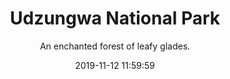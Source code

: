---
layout: destination
category: private-safari
permalink: /:categories/:title/
date: 2019-11-12 11:59:59 
title: Udzungwa National Park
subtitle: An enchanted forest of leafy glades.
sys:
  icon: 🤑 🧑‍🤝‍🧑 
  circuit: Northen Circuit
  review: ✌️Hiking, Bird watching
  best_time: 🌞 <b>Jun - Oct</b>
  accommodation:
    five_star: "N/A"
    mid_star: "$299-343" 
    camp: "$304-357"
  image:
    alt: Udzungwa Mountains
    url: "./img/uploads/udzungwa-kibokoland.jpg"

image_corousel:
  - image: "./img/uploads/udzungwa-kibokoland.jpg"
  - image: "./img/uploads/bird-2.jpg"

overview:


  intro:
    - paragraph: "Udzungwa is located in 60 km south Mikumi national park. The Udzungwa Mountains are in the Eastern arc part which is found in Kenya and Tanzania formed some 200 million years ago. As the mountains hold a unique collection of flora and fauna and cover only 2% of Tanzania’s area but it holds between 30 to 40% of the countries plant and mammals species."

    - paragraph: "This park is also a home to various kinds of primates like 6 of them. 2 of which (Iringa red Colobus and Sanje crested Mangabey) occur nowhere else in the world."

    - paragraph: "Four previously unknown birds, including the Rufous-Winged Sunbird and a new species of the partrige-like francolin makes this Tanzania's richest forest habitat and among the three most important bird conservation areas on the continent."

  tour_details:
    when: Sunday to Saturday 6 am to 05 pm in the evening.
    duration: 7 Hours
    language: "English"
    transport: Toyota Land-cruiser.

  setting:
    activities: Watching monkeys, Sanje waterfalls, 🏞️ Forest tour, 🧗 Trekking Udzungwa mountains, bird watching, 🤳 lots of selfies
    hashtags: >
      "mountainous area #️⃣  forest vegetation #️⃣  wildlife #️⃣  Bird Conservation Area "

  included:
    - item: All meals [Breakfast, Lunch and Dinner]
    - item: Transport
    - item: Professional guide
    - item: Park fees
    - item: Accommodation



  excluded:
    - item: Alcoholic beverages
    - item: Personal items like camera, visa
    - item: Accommodation


  remarks:
    - note: This tour involves some walking so wear comfortable shoes.
    - note: This is not a wheelchair accessible tour.


experience:
  what_to_see:
    - paragraph: "<b> Udzungwa Mountains </b> These mountains are also known as East Arc mountains is the largest and most bio diverse of a chain of a dozen large forest  swathed mountains that rise from Eastern Tanzania. Its closed up with canopy forest spans with an altitude of 250 m (820 feet) to above 2,000 metres (6,560 ft) without interruptions. Its also famous for hikers rather than sight seers."

    - paragraph: "Forest tour The canopy forest surrounds the Udzungwa mountains that above the forest there is misty spray into the forested valley. The more challenging two night Mwanihana trail leads to the plateau with its panoramic views over surrounding sugar plantations before ascending to."


    - paragraph: "<b>Sanje Waterfalls</b> Although not a conventional game viewing destination, Udzungwa attracts hikers an excellent network of forest trails includes the popular half day ramble to Sanje waterfalls it plunges 170 m (550 feet) through a misty spray into the valley."

    - paragraph: "<b>Watching monkeys</b> The Mwanihani part of the park is the most visited by tourists drawn to the beautiful Sanje waterfall. It is a steep hike to the top, but the fantastic views over the rain forest make it well worth the effort. "

    - paragraph: "The Iringa red Colobus and the Sanje crested mangabey monkeys as well as numerous bird species such as the Rufus winged sunbird, the Udzungwa partridge , red capped warbler and the dappled mountain forest robin call this park home."


expect:
  video: 
    url: <iframe width="560" height="315" src="https://www.youtube.com/embed/MZwAfsO21-c" frameborder="0" allow="accelerometer; autoplay; encrypted-media; gyroscope; picture-in-picture" allowfullscreen></iframe>

itinerary:
  - paragraph: "As earlier you will be picked from your hotel/residency in Morogoro town and start a drive to Udzungwa Mountains whereby after you arrive you will be checked-in and start climbing Sanje route to be able to see 4 stages of Sanje waterfalls."

  - paragraph: "Hope you have a great time to see around memorable adventure of beautiful Udzungwa, take photos around for remembrance."


remarks:  
  - paragraph: This destination can be incorporated in other packages too, please create your bucket list and send it to us to we can create you a quote!



---